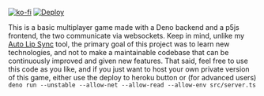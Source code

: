 [![ko-fi](https://ko-fi.com/img/githubbutton_sm.svg)](https://ko-fi.com/E1E4O0VLC) [![Deploy](https://www.herokucdn.com/deploy/button.svg)](https://heroku.com/deploy)

This is a basic multiplayer game made with a Deno backend and a p5js frontend, the two communicate via websockets. Keep in mind, unlike my [Auto Lip Sync](https://github.com/AI-Spawn/Auto-Lip-Sync) tool, the primary goal of this project was to learn new technologies, and not to make a maintainable codebase that can be continuously improved and given new features. That said, feel free to use this code as you like, and if you just want to host your own private version of this game, either use the deploy to heroku button or (for advanced users) `deno run --unstable --allow-net --allow-read --allow-env src/server.ts`


